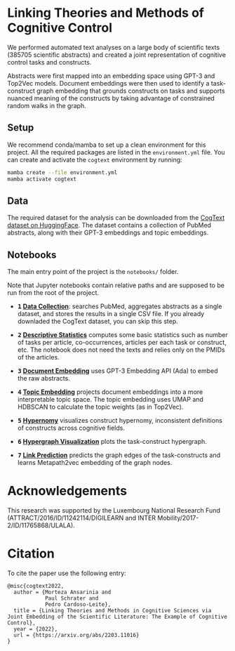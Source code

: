 # Linking Theories and Methods of Cognitive Control

We performed automated text analyses on a large body of scientific texts (385705 scientific abstracts) and created a joint representation of cognitive control tasks and constructs.

Abstracts were first mapped into an embedding space using GPT-3 and Top2Vec models. Document embeddings were then used to identify a task-construct graph embedding that grounds constructs on tasks and supports nuanced meaning of the constructs by taking advantage of constrained random walks in the graph.


## Setup

We recommend conda/mamba to set up a clean environment for this project. All the required packages are listed in the `environment.yml` file. You can create and activate the `cogtext` environment by running:

```bash
mamba create --file environment.yml
mamba activate cogtext
```

## Data

The required dataset for the analysis can be downloaded from the [CogText dataset on HuggingFace](https://huggingface.co/datasets/morteza/cogtext). The dataset contains a collection of PubMed abstracts, along with their GPT-3 embeddings and topic embeddings.


## Notebooks

The main entry point of the project is the `notebooks/` folder.

Note that Jupyter notebooks contain relative paths and are supposed to be run from the root of the project.


- **<kbd>1</kbd> [Data Collection](notebooks/1%20Data%20Collection.ipynb)**: searches PubMed, aggregates abstracts as a single dataset, and stores the results in a single CSV file. If you already downladed the CogText dataset, you can skip this step.

- **<kbd>2</kbd> [Descriptive Statistics](notebooks/2%20Descriptive%20Statistics.ipynb)** computes some basic statistics such as number of tasks per article, co-occurrences, articles per each task or construct, etc. The notebook does not need the texts and relies only on the PMIDs of the articles.

- **<kbd>3</kbd> [Document Embedding](notebooks/3%20Document%20Embedding.ipynb)** uses GPT-3 Embedding API (Ada) to embed the raw abstracts.

- **<kbd>4</kbd> [Topic Embedding](notebooks/4%20Topic%20Embedding.ipynb)** projects document embeddings into a more interpretable topic space. The topic embedding uses UMAP and HDBSCAN to calculate the topic weights (as in Top2Vec).

- **<kbd>5</kbd> [Hypernomy](notebooks/5%20Hypernomy.ipynb)** visualizes construct hypernomy, inconsistent definitions of constructs across cognitive  fields.

- **<kbd>6</kbd> [Hypergraph Visualization](notebooks/6%20Hypergraph%20Visualization.ipynb)** plots the task-construct hypergraph.

- **<kbd>7</kbd> [Link Prediction](notebooks/7%20Link%20Prediction.ipynb)** predicts the graph edges of the task-constructs and learns Metapath2vec embedding of the graph nodes.


# Acknowledgements

This research was supported by the Luxembourg National Research Fund (ATTRACT/2016/ID/11242114/DIGILEARN
and INTER Mobility/2017-2/ID/11765868/ULALA).

# Citation

To cite the paper use the following entry:

```
@misc{cogtext2022,
  author = {Morteza Ansarinia and
            Paul Schrater and
            Pedro Cardoso-Leite},
  title = {Linking Theories and Methods in Cognitive Sciences via Joint Embedding of the Scientific Literature: The Example of Cognitive Control},
  year = {2022},
  url = {https://arxiv.org/abs/2203.11016}
}
```
